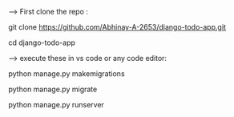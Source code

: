 --> First clone the repo :

git clone https://github.com/Abhinay-A-2653/django-todo-app.git

cd django-todo-app

--> execute these in vs code or any code editor:

python manage.py makemigrations

python manage.py migrate


python manage.py runserver

